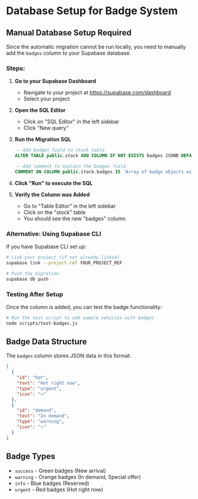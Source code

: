 # Database Setup for Badge System

## Manual Database Setup Required

Since the automatic migration cannot be run locally, you need to manually add the `badges` column to your Supabase database.

### Steps:

1. **Go to your Supabase Dashboard**
   - Navigate to your project at https://supabase.com/dashboard
   - Select your project

2. **Open the SQL Editor**
   - Click on "SQL Editor" in the left sidebar
   - Click "New query"

3. **Run the Migration SQL**
   ```sql
   -- Add badges field to stock table
   ALTER TABLE public.stock ADD COLUMN IF NOT EXISTS badges JSONB DEFAULT '[]'::jsonb;
   
   -- Add comment to explain the badges field
   COMMENT ON COLUMN public.stock.badges IS 'Array of badge objects with structure: [{"id": "string", "text": "string", "type": "success|warning|info|urgent"}]';
   ```

4. **Click "Run" to execute the SQL**

5. **Verify the Column was Added**
   - Go to "Table Editor" in the left sidebar
   - Click on the "stock" table
   - You should see the new "badges" column

### Alternative: Using Supabase CLI

If you have Supabase CLI set up:

```bash
# Link your project (if not already linked)
supabase link --project-ref YOUR_PROJECT_REF

# Push the migration
supabase db push
```

### Testing After Setup

Once the column is added, you can test the badge functionality:

```bash
# Run the test script to add sample vehicles with badges
node scripts/test-badges.js
```

## Badge Data Structure

The `badges` column stores JSON data in this format:

```json
[
  {
    "id": "hot",
    "text": "Hot right now",
    "type": "urgent",
    "icon": "🔥"
  },
  {
    "id": "demand", 
    "text": "In demand",
    "type": "warning",
    "icon": "⭐"
  }
]
```

## Badge Types

- `success` - Green badges (New arrival)
- `warning` - Orange badges (In demand, Special offer)
- `info` - Blue badges (Reserved)
- `urgent` - Red badges (Hot right now)
